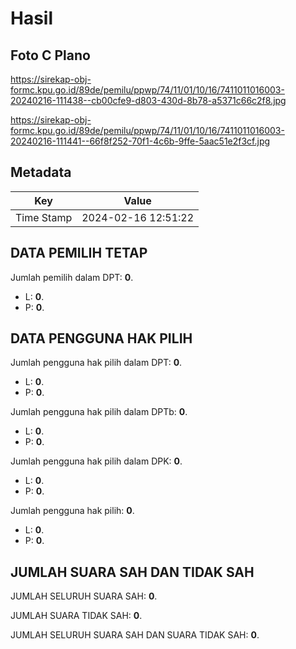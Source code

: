 # Hasil

## Foto C Plano

https://sirekap-obj-formc.kpu.go.id/89de/pemilu/ppwp/74/11/01/10/16/7411011016003-20240216-111438--cb00cfe9-d803-430d-8b78-a5371c66c2f8.jpg

https://sirekap-obj-formc.kpu.go.id/89de/pemilu/ppwp/74/11/01/10/16/7411011016003-20240216-111441--66f8f252-70f1-4c6b-9ffe-5aac51e2f3cf.jpg


## Metadata

| Key        | Value               |
| ---------- | ------------------- |
| Time Stamp | 2024-02-16 12:51:22 |


## DATA PEMILIH TETAP

Jumlah pemilih dalam DPT: **0**.
 * L: **0**.
 * P: **0**.

## DATA PENGGUNA HAK PILIH

Jumlah pengguna hak pilih dalam DPT: **0**.
 * L: **0**.
 * P: **0**.

Jumlah pengguna hak pilih dalam DPTb: **0**.
 * L: **0**.
 * P: **0**.

Jumlah pengguna hak pilih dalam DPK: **0**.
 * L: **0**.
 * P: **0**.

Jumlah pengguna hak pilih: **0**.
 * L: **0**.
 * P: **0**.

## JUMLAH SUARA SAH DAN TIDAK SAH

JUMLAH SELURUH SUARA SAH: **0**.

JUMLAH SUARA TIDAK SAH: **0**.

JUMLAH SELURUH SUARA SAH DAN SUARA TIDAK SAH: **0**.


